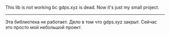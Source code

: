 This lib is not working bc gdps.xyz is dead. Now it's just my small project.

---

Эта библиотека не работает. Дело в том что gdps.xyz закрыт. Сейчас это просто мой небольшой проект. 
